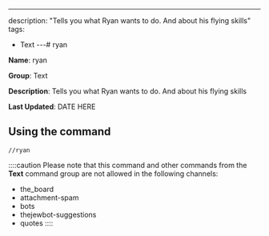 ---
description: "Tells you what Ryan wants to do. And about his flying skills"
tags:
  - Text
---# ryan

**Name**: ryan

**Group**: Text

**Description**: Tells you what Ryan wants to do. And about his flying skills

**Last Updated**: DATE HERE

## Using the command

    //ryan

::::caution Please note that this command and other commands from the **Text** command group are not allowed in the following channels:
- the_board
- attachment-spam
- bots
- thejewbot-suggestions
- quotes
::::